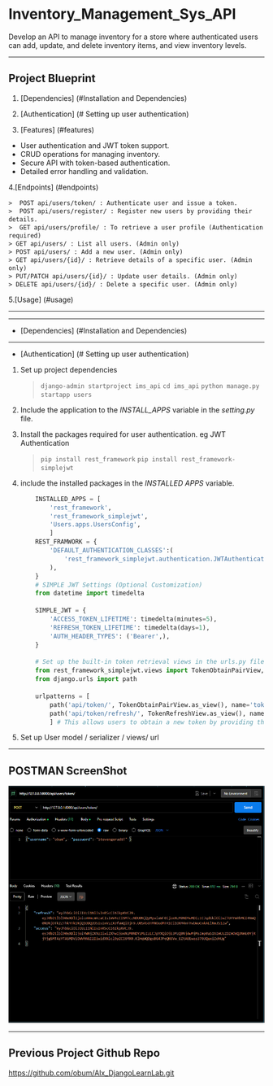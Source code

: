 # Inventory_Management_Sys_API

Develop an API to manage inventory for a store where authenticated users can add, update, and delete inventory items, and view inventory levels.

---

## Project Blueprint

1. [Dependencies] (#Installation and Dependencies)

2. [Authentication] (# Setting up user authentication)

3. [Features] (#features)

- User authentication and JWT token support.
- CRUD operations for managing inventory.
- Secure API with token-based authentication.
- Detailed error handling and validation.

4.[Endpoints] (#endpoints)

    >  POST api/users/token/ : Authenticate user and issue a token.
    >  POST api/users/register/ : Register new users by providing their details.
    >  GET api/users/profile/ : To retrieve a user profile (Authentication required)
    > GET api/users/ : List all users. (Admin only)
    > POST api/users/ : Add a new user. (Admin only)
    > GET api/users/{id}/ : Retrieve details of a specific user. (Admin only)
    > PUT/PATCH api/users/{id}/ : Update user details. (Admin only)
    > DELETE api/users/{id}/ : Delete a specific user. (Admin only)
5.[Usage] (#usage)

---

---

- [Dependencies] (#Installation and Dependencies)

---

- [Authentication] (# Setting up user authentication)

1. Set up project dependencies
    > `django-admin startproject ims_api`
    > `cd ims_api`
    > `python manage.py startapp users`
2. Include the application to the *INSTALL_APPS* variable in the *setting.py* file.
3. Install the packages required for user authentication. eg JWT Authentication
    > `pip install rest_framework`
    > `pip install rest_framework-simplejwt`
4. include the installed packages in the *INSTALLED APPS* variable.

    ```python
        INSTALLED_APPS = [
            'rest_framework',
            'rest_framework_simplejwt',
            'Users.apps.UsersConfig',
            ]
        REST_FRAMWORK = {
            'DEFAULT_AUTHENTICATION_CLASSES':(
                'rest_framework_simplejwt.authentication.JWTAuthentication',
            ),
        }
        # SIMPLE JWT Settings (Optional Customization)
        from datetime import timedelta

        SIMPLE_JWT = {
            'ACCESS_TOKEN_LIFETIME': timedelta(minutes=5),
            'REFRESH_TOKEN_LIFETIME': timedelta(days=1),
            'AUTH_HEADER_TYPES': ('Bearer',),
        }

        # Set up the built-in token retrieval views in the urls.py file
        from rest_framework_simplejwt.views import TokenObtainPairView, TokenRefreshView
        from django.urls import path

        urlpatterns = [
            path('api/token/', TokenObtainPairView.as_view(), name='token_obtain_pair'), 
            path('api/token/refresh/', TokenRefreshView.as_view(), name='token_refresh'),
            ] # This allows users to obtain a new token by providing their username and password.
    ```

5. Set up User model / serializer / views/ url

---

## POSTMAN ScreenShot

![alt text](image.png)

  ---

## Previous Project Github Repo

 https://github.com/obum/Alx_DjangoLearnLab.git
